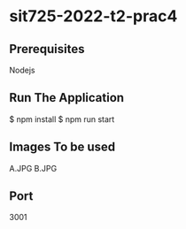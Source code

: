 # sit725-2022-t2-prac4

## Prerequisites
Nodejs

## Run The Application
$ npm install
$ npm run start

## Images To be used
A.JPG
B.JPG

## Port
3001